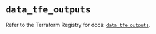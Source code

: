 # `data_tfe_outputs`

Refer to the Terraform Registry for docs: [`data_tfe_outputs`](https://registry.terraform.io/providers/hashicorp/tfe/0.56.0/docs/data-sources/outputs).
